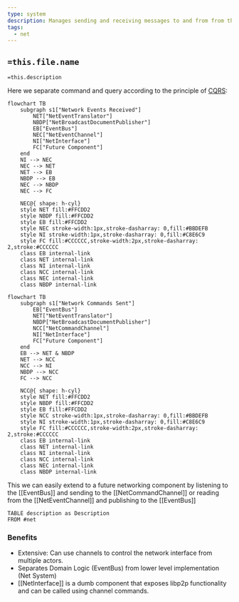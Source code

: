 ```yaml
---
type: system
description: Manages sending and receiving messages to and from from the network using libp2p
tags:
  - net
---
```


## `=this.file.name`

`=this.description`


Here we separate command and query according to the principle of [CQRS](https://cqrs.wordpress.com/wp-content/uploads/2010/11/cqrs_documents.pdf): 

```mermaid
flowchart TB
    subgraph s1["Network Events Received"]
        NET["NetEventTranslator"]
        NBDP["NetBroadcastDocumentPublisher"]
        EB["EventBus"]
        NEC["NetEventChannel"]
        NI["NetInterface"]
        FC["Future Component"]
    end
    NI --> NEC
    NEC --> NET
    NET --> EB
    NBDP --> EB
    NEC --> NBDP
    NEC --> FC
    
    NEC@{ shape: h-cyl}
    style NET fill:#FFCDD2
    style NBDP fill:#FFCDD2
    style EB fill:#FFCDD2
    style NEC stroke-width:1px,stroke-dasharray: 0,fill:#BBDEFB
    style NI stroke-width:1px,stroke-dasharray: 0,fill:#C8E6C9
    style FC fill:#CCCCCC,stroke-width:2px,stroke-dasharray: 2,stroke:#CCCCCC
	class EB internal-link
	class NET internal-link
	class NI internal-link
	class NCC internal-link
	class NEC internal-link
	class NBDP internal-link
```
```mermaid
flowchart TB
    subgraph s1["Network Commands Sent"]
        EB["EventBus"]
        NET["NetEventTranslator"]
        NBDP["NetBroadcastDocumentPublisher"]
        NCC["NetCommandChannel"]
        NI["NetInterface"]
        FC["Future Component"]
    end
    EB --> NET & NBDP
    NET --> NCC
    NCC --> NI
    NBDP --> NCC
    FC --> NCC

    NCC@{ shape: h-cyl}
    style NET fill:#FFCDD2
    style NBDP fill:#FFCDD2
    style EB fill:#FFCDD2
    style NCC stroke-width:1px,stroke-dasharray: 0,fill:#BBDEFB
    style NI stroke-width:1px,stroke-dasharray: 0,fill:#C8E6C9
    style FC fill:#CCCCCC,stroke-width:2px,stroke-dasharray: 2,stroke:#CCCCCC
	class EB internal-link
	class NET internal-link
	class NI internal-link
	class NCC internal-link
	class NEC internal-link
	class NBDP internal-link
```

This we can easily extend to a future networking component by listening to the [[EventBus]] and sending to the [[NetCommandChannel]] or reading from the [[NetEventChannel]] and publishing to the [[EventBus]]

```dataview
TABLE description as Description
FROM #net
```
### Benefits

- Extensive: Can use channels to control the network interface from multiple actors.
- Separates Domain Logic (EventBus) from lower level implementation (Net System)
- [[NetInterface]] is a dumb component that exposes libp2p functionality and can be called using channel commands.